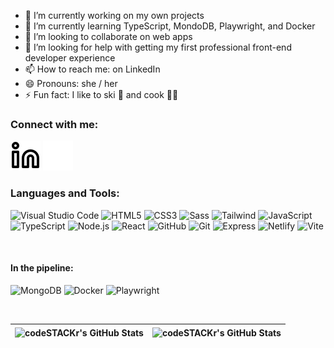 - 🔭 I’m currently working on my own projects
- 🌱 I’m currently learning TypeScript, MondoDB, Playwright, and Docker
- 👯 I’m looking to collaborate on web apps
- 🤔 I’m looking for help with getting my first professional front-end developer experience
- 📫 How to reach me: on LinkedIn
- 😄 Pronouns: she / her
- ⚡ Fun fact: I like to ski :ski: and cook :woman_cook:

### Connect with me:

[![website](./img/linkedin-light.svg)](https://www.linkedin.com/in/sophiafairbairn/#gh-light-mode-only)
[![website](./img/linkedin-dark.svg)](https://www.linkedin.com/in/sophiafairbairn/#gh-dark-mode-only)

### Languages and Tools:

<p align="left">
<img alt="Visual Studio Code" src="https://img.shields.io/badge/Visual_Studio_Code-0078D4?style=for-the-badge&logo=visual%20studio%20code&logoColor=white"   />
<img alt="HTML5" src="https://img.shields.io/badge/HTML5-E34F26?style=for-the-badge&logo=html5&logoColor=white"  />
<img alt="CSS3" src="https://img.shields.io/badge/CSS3-1572B6?style=for-the-badge&logo=css3&logoColor=white"  />
<img alt="Sass" src="https://img.shields.io/badge/Sass-CC6699?style=for-the-badge&logo=sass&logoColor=white"  />
<img alt="Tailwind" src="https://img.shields.io/badge/Tailwind_CSS-38B2AC?style=for-the-badge&logo=tailwind-css&logoColor=white"  />
<img alt="JavaScript" src="https://img.shields.io/badge/JavaScript-323330?style=for-the-badge&logo=javascript&logoColor=F7DF1E"  />
<img alt="TypeScript" src="https://img.shields.io/badge/TypeScript-007ACC?style=for-the-badge&logo=typescript&logoColor=white"  />
<img alt="Node.js" src="https://img.shields.io/badge/Node.js-339933?style=for-the-badge&logo=nodedotjs&logoColor=white"  />
<img alt="React" src="https://img.shields.io/badge/React_Native-20232A?style=for-the-badge&logo=react&logoColor=61DAFB"  />
<img alt="GitHub" src="https://img.shields.io/badge/GitHub-100000?style=for-the-badge&logo=github&logoColor=white"  />
<img alt="Git" src="https://img.shields.io/badge/GIT-E44C30?style=for-the-badge&logo=git&logoColor=white"  />
<img alt="Express" src="https://img.shields.io/badge/Express.js-000000?style=for-the-badge&logo=express&logoColor=white"  />
<img alt="Netlify" src="https://img.shields.io/badge/Netlify-00C7B7?style=for-the-badge&logo=netlify&logoColor=white"  />
<img alt="Vite" src="https://img.shields.io/badge/Vite-B73BFE?style=for-the-badge&logo=vite&logoColor=FFD62E"  />  
</p> 
<br />

#### In the pipeline:
<p align="left">
<img alt="MongoDB" src="https://img.shields.io/badge/MongoDB-4EA94B?style=for-the-badge&logo=mongodb&logoColor=white"  />
<img alt="Docker" src="https://img.shields.io/badge/Docker-2CA5E0?style=for-the-badge&logo=docker&logoColor=white"   />
<img alt="Playwright" src="https://img.shields.io/badge/Playwright-45ba4b?style=for-the-badge&logo=Playwright&logoColor=white"  />
</p> 
<br />

| <img align="center" alt="codeSTACKr's GitHub Stats" src="https://github-readme-stats-lemon-mu.vercel.app/api?username=sophiavf&show_icons=true&include_all_commits=true&theme=buefy&hide_border=true&count_private=true" /> | <img align="center" alt="codeSTACKr's GitHub Stats" src="https://github-readme-stats-lemon-mu.vercel.app/api/top-langs?username=sophiavf&layout=compact&theme=buefy&hide_border=true&count_private=true" /> |
| ------------- | ------------- |
